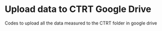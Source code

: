 # Upload data to CTRT Google Drive
Codes to upload all the data measured to the CTRT folder in google drive 
